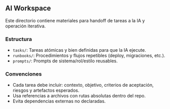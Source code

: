 ## AI Workspace

Este directorio contiene materiales para handoff de tareas a la IA y operación iterativa.

### Estructura
- `tasks/`: Tareas atómicas y bien definidas para que la IA ejecute.
- `runbooks/`: Procedimientos y flujos repetibles (deploy, migraciones, etc.).
- `prompts/`: Prompts de sistema/rol/estilo reusables.

### Convenciones
- Cada tarea debe incluir: contexto, objetivo, criterios de aceptación, riesgos y artefactos esperados.
- Usa referencias a archivos con rutas absolutas dentro del repo.
- Evita dependencias externas no declaradas.

